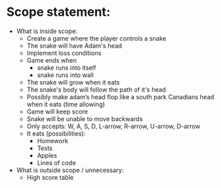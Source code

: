 # **Scope statement:**
- What is inside scope:
    - Create a game where the player controls a snake
    - The snake will have Adam's head
    - Implement loss conditions
  - Game ends when
	  - snake runs into itself
	  - snake runs into wall
  - The snake will grow when it eats
  - The snake's body will follow the path of it's head
  - Possibly make adam’s head flop like a south park Canadians head when it eats (time allowing)
  - Game will keep score
  - Snake will be unable to move backwards
  - Only accepts: W, A, S, D, L-arrow, R-arrow, U-arrow, D-arrow
  - It eats (possibilities):
    - Homework
    - Tests
    - Apples
    - Lines of code
- What is outside scope / unnecessary:
  - High score table

